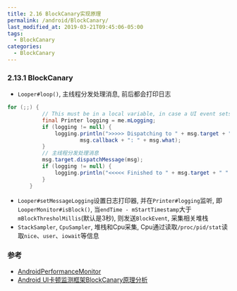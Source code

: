```yaml
---
title: 2.16 BlockCanary实现原理
permalink: /android/BlockCanary/
last_modified_at: 2019-03-21T09:45:06-05:00
tags:
  - BlockCanary
categories:
  - BlockCanary
---
```


### 2.13.1 BlockCanary
- `Looper#loop()`, 主线程分发处理消息, 前后都会打印日志

```java
for (;;) {
           // This must be in a local variable, in case a UI event sets the logger
           final Printer logging = me.mLogging;
           if (logging != null) {
               logging.println(">>>>> Dispatching to " + msg.target + " " +
                       msg.callback + ": " + msg.what);
           }
           // 主线程分发处理消息
           msg.target.dispatchMessage(msg);
           if (logging != null) {
               logging.println("<<<<< Finished to " + msg.target + " " + msg.callback);
           }
       }
```

- `Looper#setMessageLogging`设置日志打印器, 并在`Printer#logging`监听, 即`LooperMonitor#isBlock()`, 当`endTime - mStartTimestamp`大于`mBlockThresholMillis`(默认是3秒), 则发送`BlockEvent`, 采集相关堆栈
- `StackSampler`, `CpuSampler`, 堆栈和Cpu采集, Cpu通过读取`/proc/pid/stat`读取`nice`、`user`、`iowait`等信息

### 参考
- [AndroidPerformanceMonitor](https://github.com/markzhai/AndroidPerformanceMonitor)
- [Android UI卡顿监测框架BlockCanary原理分析](https://www.jianshu.com/p/e58992439793)
